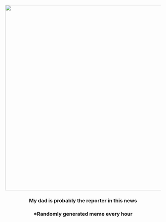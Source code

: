 <p align="center">
        <img src="https://i.redd.it/lhvwejd6zvl81.jpg" width="600" height="600">
        </p>
        <h3 align="center">My dad is probably the reporter in this news</h3>
        <h3 align="center">*Randomly generated meme every hour</h3>
    